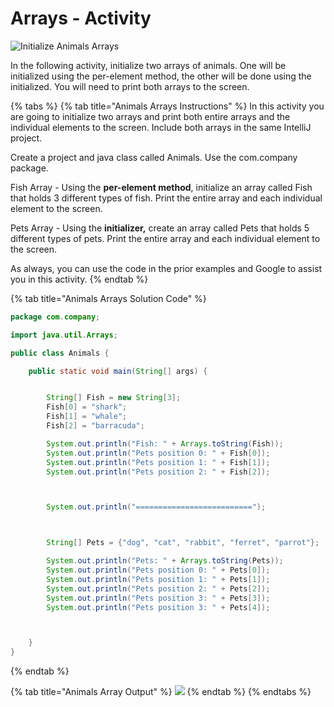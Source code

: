 # Arrays - Activity

![Initialize Animals Arrays](../../../.gitbook/assets/image%20%28103%29.png)

In the following activity, initialize two arrays of animals. One will be initialized using the per-element method, the other will be done using the initialized. You will need to print both arrays to the screen.  

{% tabs %}
{% tab title="Animals Arrays Instructions" %}
In this activity you are going to initialize two arrays and print both entire arrays and the individual elements to the screen.  Include both arrays in the same IntelliJ project. 

Create a project and java class called Animals. Use the com.company package. 

Fish Array - Using the **per-element method**, initialize an array called Fish that holds 3 different types of fish. Print the entire array and each individual element to the screen. 

Pets Array - Using the **initializer,** create an array called Pets that holds 5 different types of pets. Print the entire array and each individual element to the screen. 

As always, you can use the code in the prior examples and Google to assist you in this activity. 
{% endtab %}

{% tab title="Animals Arrays Solution Code" %}
```java
package com.company;

import java.util.Arrays;

public class Animals {

    public static void main(String[] args) {


        String[] Fish = new String[3];
        Fish[0] = "shark";
        Fish[1] = "whale";
        Fish[2] = "barracuda";

        System.out.println("Fish: " + Arrays.toString(Fish));
        System.out.println("Pets position 0: " + Fish[0]);
        System.out.println("Pets position 1: " + Fish[1]);
        System.out.println("Pets position 2: " + Fish[2]);



        System.out.println("==========================");



        String[] Pets = {"dog", "cat", "rabbit", "ferret", "parrot"};

        System.out.println("Pets: " + Arrays.toString(Pets));
        System.out.println("Pets position 0: " + Pets[0]);
        System.out.println("Pets position 1: " + Pets[1]);
        System.out.println("Pets position 2: " + Pets[2]);
        System.out.println("Pets position 3: " + Pets[3]);
        System.out.println("Pets position 3: " + Pets[4]);



    }
}
```
{% endtab %}

{% tab title="Animals Array Output" %}
![](../../../.gitbook/assets/image%20%2823%29.png)
{% endtab %}
{% endtabs %}

